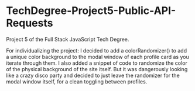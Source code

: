 # TechDegree-Project5-Public-API-Requests
 Project 5 of the Full Stack JavaScript Tech Degree.


For individualizing the project: I decided to add a colorRandomizer() to add a unique color background to the modal window of each profile card as you iterate through them. I also added a snippet of code to randomize the color of the physical background of the site itself. But it was dangerously looking like a crazy disco party and decided to just leave the randomizer for the modal window itself, for a clean toggling between profiles.
